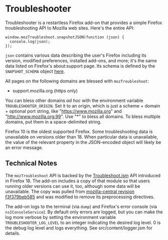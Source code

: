 Troubleshooter
==============

Troubleshooter is a restartless Firefox add-on that provides a simple Firefox
troubleshooting API to Mozilla web sites.  Here's the entire API:

    window.mozTroubleshoot.snapshotJSON(function (json) {
      console.log(json);
    });

`json` contains various data describing the user's Firefox including its
version, modified preferences, installed add-ons, and more; it's the same data
listed on Firefox's about:support page.  Its schema is defined by the
`SNAPSHOT_SCHEMA` object [here][snapshot-schema].

[snapshot-schema]: http://mxr.mozilla.org/mozilla-central/source/toolkit/content/tests/browser/browser_Troubleshoot.js#73

All pages on the following domains are blessed with `mozTroubleshoot`:

  * support.mozilla.org (https only)

You can bless other domains *ad hoc* with the environment variable
`TROUBLESHOOTER_ORIGIN`.  Set it to an origin, which is just a scheme + domain +
optional port string, like "https://www.mozilla.org" and
"http://www.mozilla.org:99".  Use "*" to bless all domains.  To bless multiple
domains, put them in a space-delimited string.

Firefox 10 is the oldest supported Firefox.  Some troubleshooting data is
unavailable on versions older than 18.  When particular data is unavailable, the
value of the relevant property in the JSON-encoded object will likely be an
error message.


Technical Notes
---------------

The `mozTroubleshoot` API is backed by the [Troubleshoot.jsm][troubleshoot-jsm]
API introduced in Firefox 18.  The add-on includes a copy of that module so that
users running older versions can use it, too, although some data will be
unavailable.  The copy was pulled from [mozilla-central revision
f3f379beb585][troubleshoot-jsm-rev] and was modified to remove its preprocessing
directives.

[troubleshoot-jsm]: http://mxr.mozilla.org/mozilla-central/source/toolkit/content/Troubleshoot.jsm
[troubleshoot-jsm-rev]: http://hg.mozilla.org/mozilla-central/file/f3f379beb585/toolkit/content/Troubleshoot.jsm

The add-on logs to the terminal (via `dump`) and Firefox's error console (via
`nsIConsoleService`).  By default only errors are logged, but you can make the
log more verbose by setting the environment variable `TROUBLESHOOTER_LOG_LEVEL`
to an integer indicating the desired log level.  0 is the debug log level and
logs everything.  See src/content/logger.jsm for details.
